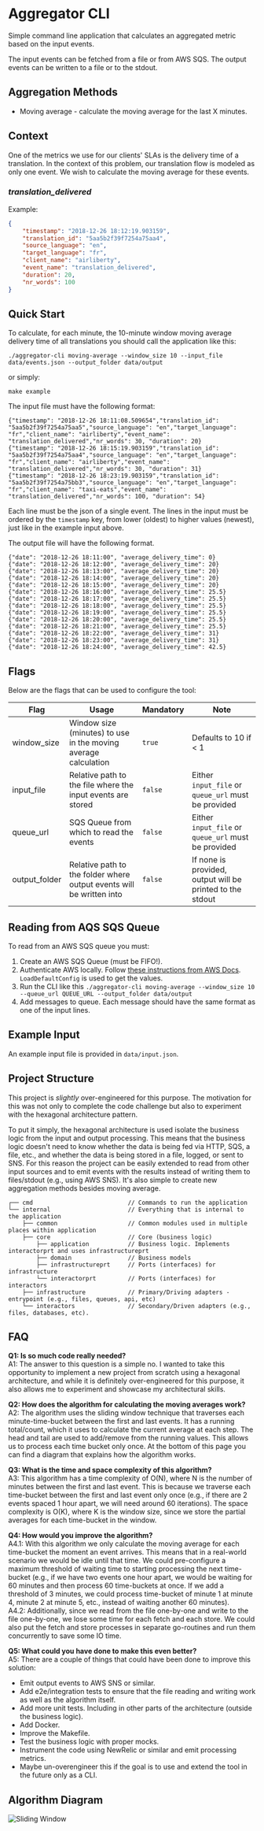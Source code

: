 # Aggregator CLI

Simple command line application that calculates an aggregated metric based on the input events.

The input events can be fetched from a file or from AWS SQS. The output events can be written to a file or to the stdout.
## Aggregation Methods
- Moving average - calculate the moving average for the last X minutes.

## Context
One of the metrics we use for our clients' SLAs is the delivery time of a translation. In the context of this problem,
our translation flow is modeled as only one event. We wish to calculate the moving average for these events.

### *translation_delivered*

Example:

```json
{
    "timestamp": "2018-12-26 18:12:19.903159",
    "translation_id": "5aa5b2f39f7254a75aa4",
    "source_language": "en",
    "target_language": "fr",
    "client_name": "airliberty",
    "event_name": "translation_delivered",
    "duration": 20,
    "nr_words": 100
}
```

## Quick Start

To calculate, for each minute, the 10-minute window moving average delivery time of all translations you should call the 
application like this:

	./aggregator-cli moving-average --window_size 10 --input_file data/events.json --output_folder data/output

or simply:

    make example
	
The input file must have the following format:

```
{"timestamp": "2018-12-26 18:11:08.509654","translation_id": "5aa5b2f39f7254a75aa5","source_language": "en","target_language": "fr","client_name": "airliberty","event_name": "translation_delivered","nr_words": 30, "duration": 20}
{"timestamp": "2018-12-26 18:15:19.903159","translation_id": "5aa5b2f39f7254a75aa4","source_language": "en","target_language": "fr","client_name": "airliberty","event_name": "translation_delivered","nr_words": 30, "duration": 31}
{"timestamp": "2018-12-26 18:23:19.903159","translation_id": "5aa5b2f39f7254a75bb3","source_language": "en","target_language": "fr","client_name": "taxi-eats","event_name": "translation_delivered","nr_words": 100, "duration": 54}
```

Each line must be the json of a single event. The lines in the input must be ordered by the `timestamp` key, from lower 
(oldest) to higher values (newest), just like in the example input above.

The output file will have the following format.

```
{"date": "2018-12-26 18:11:00", "average_delivery_time": 0}
{"date": "2018-12-26 18:12:00", "average_delivery_time": 20}
{"date": "2018-12-26 18:13:00", "average_delivery_time": 20}
{"date": "2018-12-26 18:14:00", "average_delivery_time": 20}
{"date": "2018-12-26 18:15:00", "average_delivery_time": 20}
{"date": "2018-12-26 18:16:00", "average_delivery_time": 25.5}
{"date": "2018-12-26 18:17:00", "average_delivery_time": 25.5}
{"date": "2018-12-26 18:18:00", "average_delivery_time": 25.5}
{"date": "2018-12-26 18:19:00", "average_delivery_time": 25.5}
{"date": "2018-12-26 18:20:00", "average_delivery_time": 25.5}
{"date": "2018-12-26 18:21:00", "average_delivery_time": 25.5}
{"date": "2018-12-26 18:22:00", "average_delivery_time": 31}
{"date": "2018-12-26 18:23:00", "average_delivery_time": 31}
{"date": "2018-12-26 18:24:00", "average_delivery_time": 42.5}
```

## Flags

Below are the flags that can be used to configure the tool:

| Flag          | Usage                                                                | Mandatory | Note                                                      |
|---------------|----------------------------------------------------------------------|-----------|-----------------------------------------------------------|
| window_size   | Window size (minutes) to use in the moving average calculation       | `true`    | Defaults to 10 if < 1                                     | 
| input_file    | Relative path to the file where the input events are stored          | `false`   | Either `input_file` or `queue_url` must be provided       | 
| queue_url     | SQS Queue from which to read the events                              | `false`   | Either `input_file` or `queue_url` must be provided       | 
| output_folder | Relative path to the folder where output events will be written into | `false`   | If none is provided, output will be printed to the stdout | 

## Reading from AQS SQS Queue
To read from an AWS SQS queue you must:

1. Create an AWS SQS Queue (must be FIFO!).
2. Authenticate AWS locally. Follow [these instructions from AWS Docs](https://docs.aws.amazon.com/sdk-for-go/v1/developer-guide/configuring-sdk.html). `LoadDefaultConfig` is used to get the values.
3. Run the CLI like this `./aggregator-cli moving-average --window_size 10 --queue_url QUEUE_URL --output_folder data/output`
4. Add messages to queue. Each message should have the same format as one of the input lines.

## Example Input

An example input file is provided in `data/input.json`.

## Project Structure

This project is *slightly* over-engineered for this purpose. The motivation for this was not only to complete 
the code challenge but also to experiment with the hexagonal architecture pattern.

To put it simply, the hexagonal architecture is used isolate the business logic from the input and output processing. This
means that the business logic doesn't need to know whether the data is being fed via HTTP, SQS, a file, etc., and whether 
the data is being stored in a file, logged, or sent to SNS.
For this reason the project can be easily extended to read from other input sources and to emit events with the results 
instead of writing them to files/stdout (e.g., using AWS SNS). It's also simple to create new aggregation methods besides 
moving average.

```
┌── cmd                           // Commands to run the application
└── internal                      // Everything that is internal to the application
    ├── common                    // Common modules used in multiple places within application
    ├── core                      // Core (business logic)
        ├── application           // Business logic. Implements interactorprt and uses infrastructureprt
        ├── domain                // Business models
        ├── infrastructureprt     // Ports (interfaces) for infrastructure
        └── interactorprt         // Ports (interfaces) for interactors
    ├── infrastructure            // Primary/Driving adapters - entrypoint (e.g., files, queues, api, etc)
    └── interactors               // Secondary/Driven adapters (e.g., files, databases, etc). 
```

## FAQ

**Q1: Is so much code really needed?**  
A1: The answer to this question is a simple no. I wanted to take this opportunity to implement a new project
from scratch using a hexagonal architecture, and while it is definitely over-engineered for this purpose, it also allows
me to experiment and showcase my architectural skills.

**Q2: How does the algorithm for calculating the moving averages work?**  
A2: The algorithm uses the sliding window technique that traverses each minute-time-bucket between the first and last
events. It has a running total/count, which it uses to calculate the current average at each step. The head and tail are
used to add/remove from the running values. This allows us to process each time bucket only once. At the bottom of this
page you can find a diagram that explains how the algorithm works.

**Q3: What is the time and space complexity of this algorithm?**  
A3: This algorithm has a time complexity of O(N), where N is the number of minutes between the first and last event.
This is because we traverse each time-bucket between the first and last event only once (e.g., if there are 2 events
spaced 1 hour apart, we will need around 60 iterations). The space complexity is O(K), where K is the window size,
since we store the partial averages for each time-bucket in the window.

**Q4: How would you improve the algorithm?**  
A4.1: With this algorithm we only calculate the moving average for each time-bucket the moment an event arrives. This
means that in a real-world scenario we would be idle until that time. We could pre-configure a maximum threshold of
waiting time to starting processing the next time-bucket (e.g., if we have two events one hour apart, we would be
waiting for 60 minutes and then process 60 time-buckets at once. If we add a threshold of 3 minutes, we could process 
time-bucket of minute 1 at minute 4, minute 2 at minute 5, etc., instead of waiting another 60 minutes).  
A4.2: Additionally, since we read from the file one-by-one and write to the file one-by-one, we lose some time for each
fetch and each store. We could also put the fetch and store processes in separate go-routines and run them concurrently to 
save some IO time.

**Q5: What could you have done to make this even better?**  
A5: There are a couple of things that could have been done to improve this solution:
- Emit output events to AWS SNS or similar.
- Add e2e/integration tests to ensure that the file reading and writing work as well as the algorithm
itself.
- Add more unit tests. Including in other parts of the architecture (outside the business logic).
- Add Docker.
- Improve the Makefile.
- Test the business logic with proper mocks.
- Instrument the code using NewRelic or similar and emit processing metrics.
- Maybe un-overengineer this if the goal is to use and extend the tool in the future only as a CLI.

## Algorithm Diagram

![Sliding Window](sliding_window.jpg)